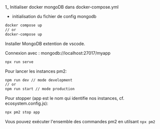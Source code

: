 1_  Initialiser docker mongoDB dans docker-compose.yml

- initialisation du fichier de config mongodb

```sh
docker compose up
// or
docker-compose up
```

Installer MongoDB extention de vscode.

Connexion avec :
mongodb://localhost:27017/myapp

```sh
npx run serve
```

Pour lancer les instances pm2:

```sh
npm run dev // mode development
// or
npm run start // mode production
```

Pour stopper (app est le nom qui identifie nos instances, cf. ecosystem.config.js):

```sh
npx pm2 stop app
```

Vous pouvez exécuter l'ensemble des commandes pm2 en utilsant `npx pm2`
